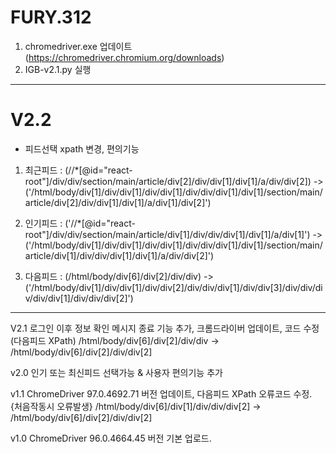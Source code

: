 # FURY.312

1. chromedriver.exe 업데이트 (https://chromedriver.chromium.org/downloads)
2. IGB-v2.1.py 실행
----
# V2.2
- 피드선택 xpath 변경, 편의기능 
 1. 최근피드 : (//*[@id="react-root"]/div/div/section/main/article/div[2]/div/div[1]/div[1]/a/div/div[2]) -> ('/html/body/div[1]/div/div[1]/div/div[1]/div/div/div[1]/div[1]/section/main/article/div[2]/div/div[1]/div[1]/a/div[1]/div[2]')

 2. 인기피드 : ('//*[@id="react-root"]/div/div/section/main/article/div[1]/div/div/div[1]/div[1]/a/div[1]') -> ('/html/body/div[1]/div/div[1]/div/div[1]/div/div/div[1]/div[1]/section/main/article/div[1]/div/div/div[1]/div[1]/a/div/div[2]')

 3. 다음피드 : (/html/body/div[6]/div[2]/div/div) -> ('/html/body/div[1]/div/div[1]/div/div[2]/div/div/div[1]/div/div[3]/div/div/div/div/div[1]/div/div/div[2]')

----
V2.1 
로그인 이후 정보 확인 메시지 종료 기능 추가, 크롬드라이버 업데이트, 코드 수정 (다음피드 XPath)
/html/body/div[6]/div[2]/div/div -> /html/body/div[6]/div[2]/div/div[2]

v2.0 
인기 또는 최신피드 선택가능 & 사용자 편의기능 추가

v1.1 ChromeDriver 97.0.4692.71 버전 업데이트, 다음피드 XPath 오류코드 수정. {처음작동시 오류발생}
/html/body/div[6]/div[1]/div/div/div[2] -> /html/body/div[6]/div[2]/div/div[2]

v1.0 ChromeDriver 96.0.4664.45 버전 기본 업로드.


